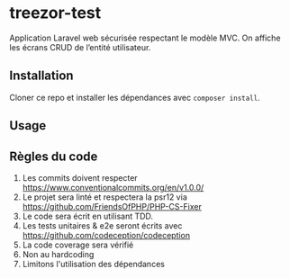 # treezor-test

Application Laravel web sécurisée respectant le modèle MVC. On affiche les écrans CRUD de l’entité utilisateur.

## Installation

Cloner ce repo et installer les dépendances avec `composer install`.

## Usage



## Règles du code

1. Les commits doivent respecter https://www.conventionalcommits.org/en/v1.0.0/
2. Le projet sera linté et respectera la psr12 via https://github.com/FriendsOfPHP/PHP-CS-Fixer
3. Le code sera écrit en utilisant TDD.
4. Les tests unitaires & e2e seront écrits avec https://github.com/codeception/codeception
6. La code coverage sera vérifié
7. Non au hardcoding
8. Limitons l'utilisation des dépendances
